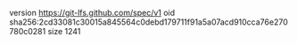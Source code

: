 version https://git-lfs.github.com/spec/v1
oid sha256:2cd33081c30015a845564c0debd179711f91a5a07acd910cca76e270780c0281
size 1241
